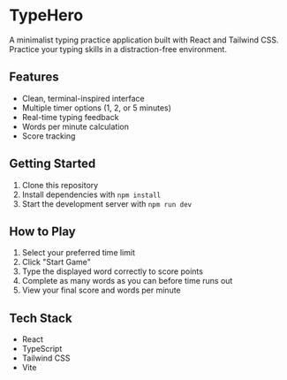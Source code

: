 # TypeHero

A minimalist typing practice application built with React and Tailwind CSS. Practice your typing skills in a distraction-free environment.

## Features

- Clean, terminal-inspired interface
- Multiple timer options (1, 2, or 5 minutes)
- Real-time typing feedback
- Words per minute calculation
- Score tracking

## Getting Started

1. Clone this repository
2. Install dependencies with `npm install`
3. Start the development server with `npm run dev`

## How to Play

1. Select your preferred time limit
2. Click "Start Game"
3. Type the displayed word correctly to score points
4. Complete as many words as you can before time runs out
5. View your final score and words per minute

## Tech Stack

- React
- TypeScript
- Tailwind CSS
- Vite